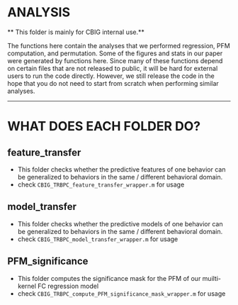 # ANALYSIS
** This folder is mainly for CBIG internal use.**

The functions here contain the analyses that we performed regression, PFM computation, and permutation. Some of the figures and stats in our paper were generated by functions here. Since many of these functions depend on certain files that are not released to public, it will be hard for external users to run the code directly. However, we still release the code in the hope that you do not need to start from scratch when performing similar analyses.

----
# WHAT DOES EACH FOLDER DO?
## feature_transfer
* This folder checks whether the predictive features of one behavior can be generalized to behaviors in the same / different behavioral domain.
* check `CBIG_TRBPC_feature_transfer_wrapper.m` for usage
## model_transfer
* This folder checks whether the predictive models of one behavior can be generalized to behaviors in the same / different behavioral domain.
* check `CBIG_TRBPC_model_transfer_wrapper.m` for usage
## PFM_significance
* This folder computes the significance mask for the PFM of our muilti-kernel FC regression model
* check `CBIG_TRBPC_compute_PFM_significance_mask_wrapper.m` for usage